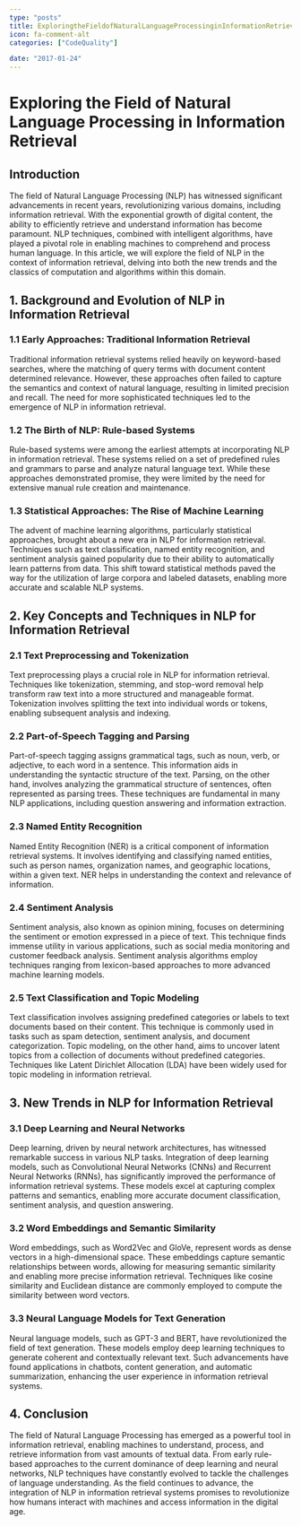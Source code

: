 ```yaml
---
type: "posts"
title: ExploringtheFieldofNaturalLanguageProcessinginInformationRetrieval
icon: fa-comment-alt
categories: ["CodeQuality"]

date: "2017-01-24"
---
```




# Exploring the Field of Natural Language Processing in Information Retrieval

## Introduction

The field of Natural Language Processing (NLP) has witnessed significant advancements in recent years, revolutionizing various domains, including information retrieval. With the exponential growth of digital content, the ability to efficiently retrieve and understand information has become paramount. NLP techniques, combined with intelligent algorithms, have played a pivotal role in enabling machines to comprehend and process human language. In this article, we will explore the field of NLP in the context of information retrieval, delving into both the new trends and the classics of computation and algorithms within this domain.

## 1. Background and Evolution of NLP in Information Retrieval

### 1.1 Early Approaches: Traditional Information Retrieval

Traditional information retrieval systems relied heavily on keyword-based searches, where the matching of query terms with document content determined relevance. However, these approaches often failed to capture the semantics and context of natural language, resulting in limited precision and recall. The need for more sophisticated techniques led to the emergence of NLP in information retrieval.

### 1.2 The Birth of NLP: Rule-based Systems

Rule-based systems were among the earliest attempts at incorporating NLP in information retrieval. These systems relied on a set of predefined rules and grammars to parse and analyze natural language text. While these approaches demonstrated promise, they were limited by the need for extensive manual rule creation and maintenance.

### 1.3 Statistical Approaches: The Rise of Machine Learning

The advent of machine learning algorithms, particularly statistical approaches, brought about a new era in NLP for information retrieval. Techniques such as text classification, named entity recognition, and sentiment analysis gained popularity due to their ability to automatically learn patterns from data. This shift toward statistical methods paved the way for the utilization of large corpora and labeled datasets, enabling more accurate and scalable NLP systems.

## 2. Key Concepts and Techniques in NLP for Information Retrieval

### 2.1 Text Preprocessing and Tokenization

Text preprocessing plays a crucial role in NLP for information retrieval. Techniques like tokenization, stemming, and stop-word removal help transform raw text into a more structured and manageable format. Tokenization involves splitting the text into individual words or tokens, enabling subsequent analysis and indexing.

### 2.2 Part-of-Speech Tagging and Parsing

Part-of-speech tagging assigns grammatical tags, such as noun, verb, or adjective, to each word in a sentence. This information aids in understanding the syntactic structure of the text. Parsing, on the other hand, involves analyzing the grammatical structure of sentences, often represented as parsing trees. These techniques are fundamental in many NLP applications, including question answering and information extraction.

### 2.3 Named Entity Recognition

Named Entity Recognition (NER) is a critical component of information retrieval systems. It involves identifying and classifying named entities, such as person names, organization names, and geographic locations, within a given text. NER helps in understanding the context and relevance of information.

### 2.4 Sentiment Analysis

Sentiment analysis, also known as opinion mining, focuses on determining the sentiment or emotion expressed in a piece of text. This technique finds immense utility in various applications, such as social media monitoring and customer feedback analysis. Sentiment analysis algorithms employ techniques ranging from lexicon-based approaches to more advanced machine learning models.

### 2.5 Text Classification and Topic Modeling

Text classification involves assigning predefined categories or labels to text documents based on their content. This technique is commonly used in tasks such as spam detection, sentiment analysis, and document categorization. Topic modeling, on the other hand, aims to uncover latent topics from a collection of documents without predefined categories. Techniques like Latent Dirichlet Allocation (LDA) have been widely used for topic modeling in information retrieval.

## 3. New Trends in NLP for Information Retrieval

### 3.1 Deep Learning and Neural Networks

Deep learning, driven by neural network architectures, has witnessed remarkable success in various NLP tasks. Integration of deep learning models, such as Convolutional Neural Networks (CNNs) and Recurrent Neural Networks (RNNs), has significantly improved the performance of information retrieval systems. These models excel at capturing complex patterns and semantics, enabling more accurate document classification, sentiment analysis, and question answering.

### 3.2 Word Embeddings and Semantic Similarity

Word embeddings, such as Word2Vec and GloVe, represent words as dense vectors in a high-dimensional space. These embeddings capture semantic relationships between words, allowing for measuring semantic similarity and enabling more precise information retrieval. Techniques like cosine similarity and Euclidean distance are commonly employed to compute the similarity between word vectors.

### 3.3 Neural Language Models for Text Generation

Neural language models, such as GPT-3 and BERT, have revolutionized the field of text generation. These models employ deep learning techniques to generate coherent and contextually relevant text. Such advancements have found applications in chatbots, content generation, and automatic summarization, enhancing the user experience in information retrieval systems.

## 4. Conclusion

The field of Natural Language Processing has emerged as a powerful tool in information retrieval, enabling machines to understand, process, and retrieve information from vast amounts of textual data. From early rule-based approaches to the current dominance of deep learning and neural networks, NLP techniques have constantly evolved to tackle the challenges of language understanding. As the field continues to advance, the integration of NLP in information retrieval systems promises to revolutionize how humans interact with machines and access information in the digital age.